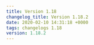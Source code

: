 ```yaml
---
title: Version 1.18
changelog_title: Version 1.18.2
date: 2020-02-10 14:31:18 +0000
tags: changelogs 1.18
version: 1.18.2
---
```

<script src="https://gist.github.com/spinnaker-release/6a8f08f906ebe72bedcca8cd14322ae7.js"/>